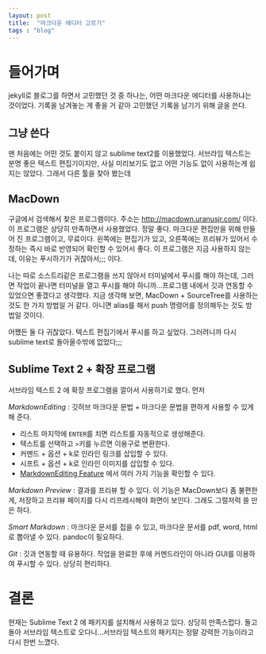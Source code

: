 ```yaml
---
layout: post
title:  "마크다운 에디터 고르기"
tags : "blog"
---
```


# 들어가며
 jekyll로 블로그를 하면서 고민했던 것 중 하나는, 어떤 마크다운 에디터를 사용하냐는 것이었다. 기록을
남겨놓는 게 좋을 거 같아 고민했던 기록을 남기기 위해 글을 쓴다.

## 그냥 쓴다
맨 처음에는 어떤 것도 붙이지 않고 sublime text2를 이용했었다. 서브라임 텍스트는 분명 좋은 텍스트 편집기이지만, 사실 미리보기도 없고 어떤 기능도 없이 사용하는게 쉽지는 않았다. 그래서 다른 툴을 찾아 봤는데

## MacDown
구글에서 검색해서 찾은 프로그램이다. 주소는 http://macdown.uranusjr.com/ 이다. 이 프로그램은 상당히 만족하면서 사용했었다. 정말 좋다. 마크다운 편집만을 위해 만들어 진 프로그램이고, 무료이다. 왼쪽에는 편집기가 있고, 오른쪽에는 프리뷰가 있어서 수정하는 즉시 바로 반영되어 확인할 수 있어서 좋다. 이 프로그램은 지금 사용하지 않는데, 이유는 푸시하기가 귀찮아서;;; 이다. 

나는 따로 소스트리같은 프로그램을 쓰지 않아서 터미널에서 푸시를 해야 하는데, 그러면 작업이 끝나면 터미널을 열고 푸시를 해야 하니까...프로그램 내에서 깃과 연동할 수 있었으면 좋겠다고 생각했다. 지금 생각해 보면, MacDown + SourceTree를 사용하는것도 한 가지 방법일 거 같다. 아니면 alias를 해서 push 명령어를 정의해두는 것도 방법일 것이다.

어쨌든 둘 다 귀찮았다. 텍스트 편집기에서 푸시를 하고 싶었다. 그러려니까 다시 sublime text로 돌아올수밖에 없었다;;;

## Sublime Text 2 + 확장 프로그램
서브라임 텍스트 2 에 확장 프로그램을 깔아서 사용하기로 했다. 먼저

_MarkdownEditing_ : 깃허브 마크다운 문법 + 마크다운 문법을 편하게 사용할 수 있게 해 준다.
- 리스트 마지막에 `ENTER`를 치면 리스트를 자동적으로 생성해준다.
- 텍스트를 선택하고 `>`키를 누르면 이용구로 변환한다.
- 커멘드 + 옵션 + k로 인라인 링크를 삽입할 수 있다.
- 시프트 + 옵션 + k로 인라인 이미지를 삽입할 수 있다.
- [MarkdownEditing Feature](https://github.com/SublimeText-Markdown/MarkdownEditing#features) 에서 여러 가지 기능을 확인할 수 있다.

_Markdown Preview_ : 결과를 프리뷰 할 수 있다. 이 기능은 MacDown보다 좀 불편한 게, 저장하고 프리뷰 페이지를 다시 리프레시해야 화면이 보인다. 그래도 그럴저럭 쓸 만은 하다.

_Smart Markdown_ : 마크다운 문서를 접을 수 있고, 마크다운 문서를 pdf, word, html로 뽑아낼 수 있다. pandoc이 필요하다.

_Git_ : 깃과 연동할 때 유용하다. 작업을 완료한 후에 커멘드라인이 아니라 GUI를 이용하여 푸시할 수 있다. 상당히 편리하다.

# 결론
현재는 Sublime Text 2 에 패키지를 설치해서 사용하고 있다. 상당히 만족스럽다. 돌고 돌아 서브라임 텍스트로 오다니...서브라임 텍스트의 패키지는 정말 강력한 기능이라고 다시 한번 느꼈다.


